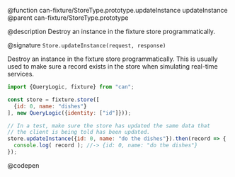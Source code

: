 @function can-fixture/StoreType.prototype.updateInstance updateInstance
@parent can-fixture/StoreType.prototype

@description Destroy an instance in the fixture store programmatically.

@signature `Store.updateInstance(request, response)`

  Destroy an instance in the fixture store programmatically. This is usually
  used to make sure a record exists in the store when simulating real-time services.

  ```js
  import {QueryLogic, fixture} from "can";

  const store = fixture.store([
    {id: 0, name: "dishes"}
  ], new QueryLogic({identity: ["id"]}));

  // In a test, make sure the store has updated the same data that
  // the client is being told has been updated.
  store.updateInstance({id: 0, name: "do the dishes"}).then(record => {
    console.log( record ); //-> {id: 0, name: "do the dishes"}
  });
  ```
  @codepen
